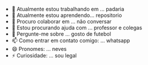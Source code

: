 - 🔭 Atualmente estou trabalhando em ... padaria
- 🌱 Atualmente estou aprendendo... repositorio
- 👯 Procuro colaborar em ... não conversar
- 🤔 Estou procurando ajuda com ... professor e colegas
- 💬 Pergunte-me sobre ... gosto de futebol
- 📫 Como entrar em contato comigo: ... whatsapp
- 😄 Pronomes: ... neves
- ⚡ Curiosidade: ... sou legal
